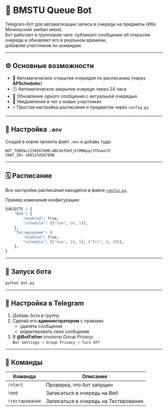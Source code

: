 # 🤖 BMSTU Queue Bot

Telegram-бот для автоматизации записи в очереди на предметы (Ибо Мачильский заебал меня).  
Бот работает в групповом чате: публикует сообщение об открытии очереди и обновляет его в реальном времени,  
добавляя участников по командам.

---

## ⚙️ Основные возможности

- 📅 Автоматическое открытие очередей по расписанию (через **APScheduler**)
- 🕒 Автоматическое закрытие очереди через 24 часа
- 🔄 Обновление одного сообщения с актуальной очередью
- 👤 Уведомления в чат о новых участниках
- ⚡ Простая настройка расписания и предметов через `config.py`

---


## 🔐 Настройка `.env`

Создай в корне проекта файл `.env` и добавь туда:

```env
BOT_TOKEN=1234567890:ABCdefGHIjklMNOpqrSTUvwxYZ
CHAT_ID=-1001234567890
```

---

## 🗓 Расписание

Все настройки расписаний находятся в файле [`config.py`](config.py).

Пример изменения конфигурации:
```python
SUBJECTS = {
    "Веб": {
        "enabled": True,
        "schedule": [("tue", 14, 5)],
    },
    "Тестирование": {
        "enabled": True,
        "schedule": [("tue", 14, 5), ("fri", 8, 30)],
    },
}
```

---

## 🚀 Запуск бота
```bash
python bot.py
```
---

## 👥 Настройка в Telegram

1. Добавь бота в группу  
2. Сделай его **администратором** с правами:
   - удалять сообщения  
   - редактировать свои сообщения  
3. В **@BotFather** отключи *Group Privacy*:  
   `Bot Settings → Group Privacy → Turn Off`

---

## 💬 Команды

| Команда | Описание |
|----------|-----------|
| `/start` | Проверка, что бот запущен |
| `!веб` | Записаться в очередь на Веб |
| `!тестирование` | Записаться в очередь на Тестирование |
